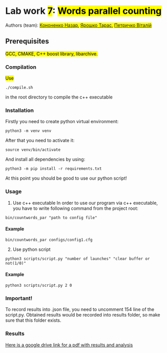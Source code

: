 # Lab work <mark>7</mark>: <mark>Words parallel counting</mark>
Authors (team): <mark>[Кононенко Назар](https://github.com/nazar12314), [Ярошко Тарас](https://github.com/tyaroshko), [Петричко Віталій](https://github.com/Vitalik001)</mark><br>

## Prerequisites

<mark>GCC, CMAKE, C++ boost library, libarchive.</mark>


### Compilation

<mark>Use
```shell
./compile.sh
```
in the root directory to compile the c++ executable</mark>

### Installation

Firstly you need to create python virtual environment:
```shell
python3 -m venv venv
```

After that you need to activate it:
```shell
source venv/bin/activate
```

And install all dependencies by using:
```shell
python3 -m pip install -r requirements.txt 
```

At this point you should be good to use our python script!

### Usage

1. Use c++ executable
   In order to use our program via c++ executable, you have to write following command from the project root:
```shell
bin/countwords_par "path to config file"
```

#### Example
```shell
bin/countwords_par configs/config1.cfg
```

2. Use python script
```shell
python3 scripts/script.py "number of launches" "clear buffer or not(1/0)"
```

#### Example
```shell
python3 scripts/script.py 2 0
```

### Important!

To record results into .json file, you need to uncomment 154 line of the script.py. Obtained results would be recorded into results folder, so make sure that this folder exists.

### Results

[Here is a google drive link for a pdf with results and analysis](https://docs.google.com/document/d/1hA_XQaIYYuKtCCT_qcUrbKBVN7sXCmavtb9zsATMjZI/edit?usp=sharing)
